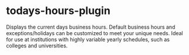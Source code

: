 todays-hours-plugin
===================
Displays the current days business hours. Default business hours and exceptions/holidays can be customized to meet your unique needs. Ideal for use at institutions with highly variable yearly schedules, such as colleges and universities.
